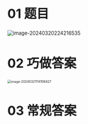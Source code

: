 # 01 题目

<img src="https://cvp.oss-cn-shanghai.aliyuncs.com/picgo/202403202242602.png" alt="image-20240320224216535" style="zoom:80%;" />



# 02 巧做答案

<img src="https://cvp.oss-cn-shanghai.aliyuncs.com/picgo/202403211141560.png" alt="image-20240321114106427" style="zoom:50%;" />



# 03 常规答案
